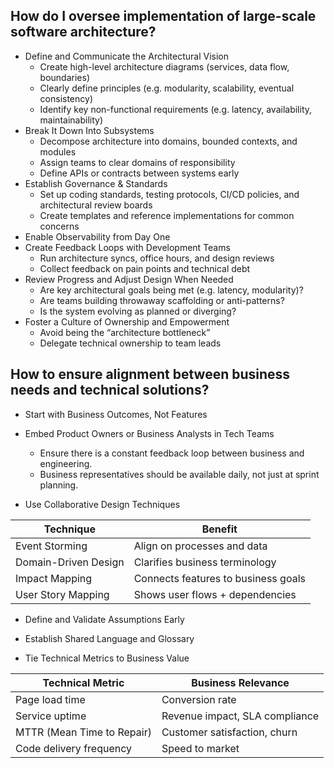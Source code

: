 ## How do I oversee implementation of large-scale software architecture?

- Define and Communicate the Architectural Vision
  - Create high-level architecture diagrams (services, data flow, boundaries)
  - Clearly define principles (e.g. modularity, scalability, eventual consistency)
  - Identify key non-functional requirements (e.g. latency, availability, maintainability)
- Break It Down Into Subsystems
  - Decompose architecture into domains, bounded contexts, and modules
  - Assign teams to clear domains of responsibility
  - Define APIs or contracts between systems early
- Establish Governance & Standards
  - Set up coding standards, testing protocols, CI/CD policies, and architectural review boards
  - Create templates and reference implementations for common concerns
- Enable Observability from Day One
- Create Feedback Loops with Development Teams
  - Run architecture syncs, office hours, and design reviews
  - Collect feedback on pain points and technical debt
- Review Progress and Adjust Design When Needed
  - Are key architectural goals being met (e.g. latency, modularity)?
  - Are teams building throwaway scaffolding or anti-patterns?
  - Is the system evolving as planned or diverging?
- Foster a Culture of Ownership and Empowerment
  - Avoid being the “architecture bottleneck”
  - Delegate technical ownership to team leads

## How to ensure alignment between business needs and technical solutions?

- Start with Business Outcomes, Not Features

- Embed Product Owners or Business Analysts in Tech Teams
  - Ensure there is a constant feedback loop between business and engineering.
  - Business representatives should be available daily, not just at sprint planning.

- Use Collaborative Design Techniques

| Technique            | Benefit                             |
| -------------------- | ----------------------------------- |
| Event Storming       | Align on processes and data         |
| Domain-Driven Design | Clarifies business terminology      |
| Impact Mapping       | Connects features to business goals |
| User Story Mapping   | Shows user flows + dependencies     |

- Define and Validate Assumptions Early

- Establish Shared Language and Glossary

- Tie Technical Metrics to Business Value

| Technical Metric           | Business Relevance             |
| -------------------------- | ------------------------------ |
| Page load time             | Conversion rate                |
| Service uptime             | Revenue impact, SLA compliance |
| MTTR (Mean Time to Repair) | Customer satisfaction, churn   |
| Code delivery frequency    | Speed to market                |




